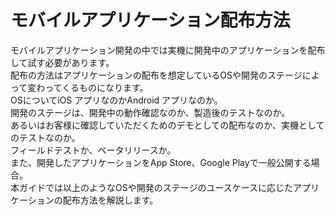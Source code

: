 # モバイルアプリケーション配布方法

モバイルアプリケーション開発の中では実機に開発中のアプリケーションを配布して試す必要があります。  
配布の方法はアプリケーションの配布を想定しているOSや開発のステージによって変わってくるものになります。  
OSについてiOS アプリなのかAndroid アプリなのか。  
開発のステージは、開発中の動作確認なのか、製造後のテストなのか。  
あるいはお客様に確認していただくためのデモとしての配布なのか、実機としてのテストなのか。  
フィールドテストか、ベータリリースか。  
また、開発したアプリケーションをApp Store、Google Playで一般公開する場合。  
本ガイドでは以上のようなOSや開発のステージのユースケースに応じたアプリケーションの配布方法を解説します。